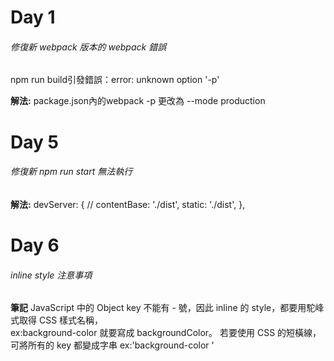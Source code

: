 
# Day 1 

###### 修復新 webpack 版本的 webpack 錯誤

npm run build引發錯誤：error: unknown option '-p'

**解法:**
package.json內的webpack -p
更改為 --mode production

# Day 5 
###### 修復新 npm run start 無法執行
**解法:**
devServer: { 
    // contentBase: './dist',
    static: './dist',
  },

# Day 6 
###### inline style 注意事項
**筆記**
JavaScript 中的 Object key 不能有 - 號，因此 inline 的 style，都要用駝峰式取得 CSS 樣式名稱，<br>
ex:background-color 就要寫成 backgroundColor。
若要使用 CSS 的短橫線，可將所有的 key 都變成字串
ex:'background-color '